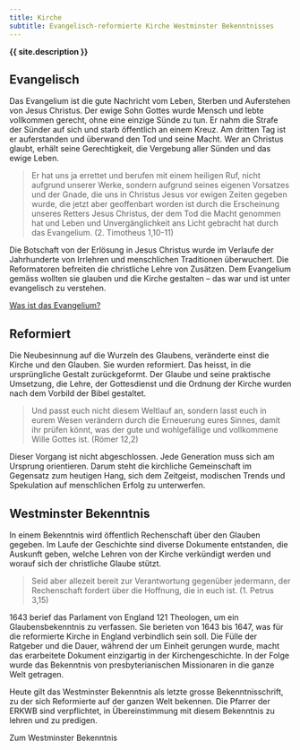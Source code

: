 ```yaml
---
title: Kirche
subtitle: Evangelisch-reformierte Kirche Westminster Bekenntnisses
---
```


**{{ site.description }}**

## Evangelisch

Das Evangelium ist die gute Nachricht vom Leben, Sterben und Auferstehen von Jesus Christus. Der ewige Sohn Gottes wurde Mensch und lebte vollkommen gerecht, ohne eine einzige Sünde zu tun. Er nahm die Strafe der Sünder auf sich und starb öffentlich an einem Kreuz. Am dritten Tag ist er auferstanden und überwand den Tod und seine Macht. Wer an Christus glaubt, erhält seine Gerechtigkeit, die Vergebung aller Sünden und das ewige Leben.

> Er hat uns ja errettet und berufen mit einem heiligen Ruf, nicht aufgrund unserer Werke, sondern aufgrund seines eigenen Vorsatzes und der Gnade, die uns in Christus Jesus vor ewigen Zeiten gegeben wurde, die jetzt aber geoffenbart worden ist durch die Erscheinung unseres Retters Jesus Christus, der dem Tod die Macht genommen hat und Leben und Unvergänglichkeit ans Licht gebracht hat durch das Evangelium.
> (2. Timotheus 1,10-11)

Die Botschaft von der Erlösung in Jesus Christus wurde im Verlaufe der Jahrhunderte von Irrlehren und menschlichen Traditionen überwuchert. Die Reformatoren befreiten die christliche Lehre von Zusätzen. Dem Evangelium gemäss wollten sie glauben und die Kirche gestalten – das war und ist unter evangelisch zu verstehen.

[Was ist das Evangelium?](evangelium.html)

## Reformiert

Die Neubesinnung auf die Wurzeln des Glaubens, veränderte einst die Kirche und den Glauben. Sie wurden reformiert. Das heisst, in die ursprüngliche Gestalt zurückgeformt. Der Glaube und seine praktische Umsetzung, die Lehre, der Gottesdienst und die Ordnung der Kirche wurden nach dem Vorbild der Bibel gestaltet.

> Und passt euch nicht diesem Weltlauf an, sondern lasst euch in eurem Wesen verändern durch die Erneuerung eures Sinnes, damit ihr prüfen könnt, was der gute und wohlgefällige und vollkommene Wille Gottes ist.
> (Römer 12,2)

Dieser Vorgang ist nicht abgeschlossen. Jede Generation muss sich am Ursprung orientieren. Darum steht die kirchliche Gemeinschaft im Gegensatz zum heutigen Hang, sich dem Zeitgeist, modischen Trends und Spekulation auf menschlichen Erfolg zu unterwerfen.


## Westminster Bekenntnis

In einem Bekenntnis wird öffentlich Rechenschaft über den Glauben gegeben. Im Laufe der Geschichte sind diverse Dokumente entstanden, die Auskunft geben, welche Lehren von der Kirche verkündigt werden und worauf sich der christliche Glaube stützt.

> Seid aber allezeit bereit zur Verantwortung gegenüber jedermann, der Rechenschaft fordert über die Hoffnung, die in euch ist.
> (1. Petrus 3,15)

1643 berief das Parlament von England 121 Theologen, um ein Glaubensbekenntnis zu verfassen. Sie berieten von 1643 bis 1647, was für die reformierte Kirche in England verbindlich sein soll. Die Fülle der Ratgeber und die Dauer, während der um Einheit gerungen wurde, macht das erarbeitete Dokument einzigartig in der Kirchengeschichte. In der Folge wurde das Bekenntnis von presbyterianischen Missionaren in die ganze Welt getragen.

Heute gilt das Westminster Bekenntnis als letzte grosse Bekenntnisschrift, zu der sich Reformierte auf der ganzen Welt bekennen. Die Pfarrer der ERKWB sind verpflichtet, in Übereinstimmung mit diesem Bekenntnis zu lehren und zu predigen.

Zum Westminster Bekenntnis

